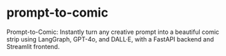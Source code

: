 # prompt-to-comic
Prompt-to-Comic: Instantly turn any creative prompt into a beautiful comic strip using LangGraph, GPT-4o, and DALL·E, with a FastAPI backend and Streamlit frontend.
